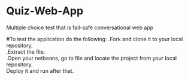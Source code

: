 # Quiz-Web-App
Multiple choice test that is fail-safe conversational web app

#To test the application do the following:
.Fork and clone it to your local repository.<br>
.Extract the file.<br>
.Open your netbeans, go to file and locate the project from your local repository.<br>
Deploy it and run after that.
